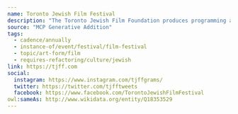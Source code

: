 ```yaml
---
name: Toronto Jewish Film Festival
description: "The Toronto Jewish Film Foundation produces programming and projects offering the best feature films, documentaries and shorts from Canada and around the world, on themes of Jewish culture and identity."
source: "MCP Generative Addition"
tags:
  - cadence/annually
  - instance-of/event/festival/film-festival
  - topic/art-form/film
  - requires-refactoring/culture/jewish
link: https://tjff.com
social:
  instagram: https://www.instagram.com/tjffgrams/
  twitter: https://twitter.com/tjfftweets
  facebook: https://www.facebook.com/TorontoJewishFilmFestival
owl:sameAs: http://www.wikidata.org/entity/Q18353529
---
```

